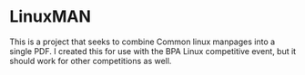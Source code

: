 # LinuxMAN
This is a project that seeks to combine Common linux manpages into a single PDF.
I created this for use with the BPA Linux competitive event, but it should work for other competitions as well.
